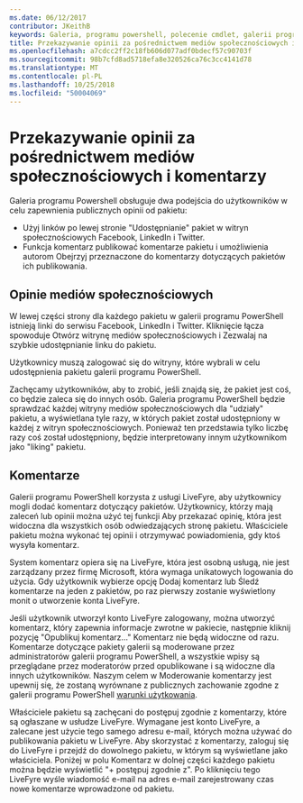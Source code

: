 ```yaml
---
ms.date: 06/12/2017
contributor: JKeithB
keywords: Galeria, programu powershell, polecenie cmdlet, galerii programu PowerShell
title: Przekazywanie opinii za pośrednictwem mediów społecznościowych i komentarzy
ms.openlocfilehash: a7cdcc2ff2c18fb606d077adf0bdecf57c90703f
ms.sourcegitcommit: 98b7cfd8ad5718efa8e320526ca76c3cc4141d78
ms.translationtype: MT
ms.contentlocale: pl-PL
ms.lasthandoff: 10/25/2018
ms.locfileid: "50004069"
---
```

# <a name="providing-feedback-via-social-media-or-comments"></a>Przekazywanie opinii za pośrednictwem mediów społecznościowych i komentarzy

Galeria programu Powershell obsługuje dwa podejścia do użytkowników w celu zapewnienia publicznych opinii od pakietu:

- Użyj linków po lewej stronie "Udostępnianie" pakiet w witryn społecznościowych Facebook, LinkedIn i Twitter.
- Funkcja komentarz publikować komentarze pakietu i umożliwienia autorom Obejrzyj przeznaczone do komentarzy dotyczących pakietów ich publikowania.

## <a name="social-media-feedback"></a>Opinie mediów społecznościowych

W lewej części strony dla każdego pakietu w galerii programu PowerShell istnieją linki do serwisu Facebook, LinkedIn i Twitter.
Kliknięcie łącza spowoduje Otwórz witrynę mediów społecznościowych i Zezwalaj na szybkie udostępnianie linku do pakietu.

Użytkownicy muszą zalogować się do witryny, które wybrali w celu udostępnienia pakietu galerii programu PowerShell.

Zachęcamy użytkowników, aby to zrobić, jeśli znajdą się, że pakiet jest coś, co będzie zaleca się do innych osób.
Galeria programu PowerShell będzie sprawdzać każdej witryny mediów społecznościowych dla "udziały" pakietu, a wyświetlana tyle razy, w których pakiet został udostępniony w każdej z witryn społecznościowych.
Ponieważ ten przedstawia tylko liczbę razy coś został udostępniony, będzie interpretowany innym użytkownikom jako "liking" pakietu.


## <a name="comments"></a>Komentarze

Galerii programu PowerShell korzysta z usługi LiveFyre, aby użytkownicy mogli dodać komentarz dotyczący pakietów.
Użytkownicy, którzy mają zaleceń lub opinii można użyć tej funkcji Aby przekazać opinię, która jest widoczna dla wszystkich osób odwiedzających stronę pakietu.
Właściciele pakietu można wykonać tej opinii i otrzymywać powiadomienia, gdy ktoś wysyła komentarz.

System komentarz opiera się na LiveFyre, która jest osobną usługą, nie jest zarządzany przez firmę Microsoft, która wymaga unikatowych logowania do użycia.
Gdy użytkownik wybierze opcję Dodaj komentarz lub Śledź komentarze na jeden z pakietów, po raz pierwszy zostanie wyświetlony monit o utworzenie konta LiveFyre.

Jeśli użytkownik utworzył konto LiveFyre zalogowany, można utworzyć komentarz, który zapewnia informacje zwrotne w pakiecie, następnie kliknij pozycję "Opublikuj komentarz..." Komentarz nie będą widoczne od razu.
Komentarze dotyczące pakiety galerii są moderowane przez administratorów galerii programu PowerShell, a wszystkie wpisy są przeglądane przez moderatorów przed opublikowane i są widoczne dla innych użytkowników.
Naszym celem w Moderowanie komentarzy jest upewnij się, że zostaną wyrównane z publicznych zachowanie zgodne z galerii programu PowerShell [warunki użytkowania](https://www.powershellgallery.com/policies/Terms).

Właściciele pakietu są zachęcani do postępuj zgodnie z komentarzy, które są ogłaszane w usłudze LiveFyre.
Wymagane jest konto LiveFyre, a zalecane jest użycie tego samego adresu e-mail, których można używać do publikowania pakietu w LiveFyre.
Aby skorzystać z komentarzy, zaloguj się do LiveFyre i przejdź do dowolnego pakietu, w którym są wyświetlane jako właściciela.
Poniżej w polu Komentarz w dolnej części każdego pakietu można będzie wyświetlić "+ postępuj zgodnie z".
Po kliknięciu tego LiveFyre wyśle wiadomość e-mail na adres e-mail zarejestrowany czas nowe komentarze wprowadzone od pakietu.
